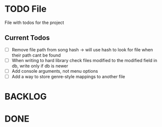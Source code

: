 # TODO File

File with todos for the project

## Current Todos
- [ ] Remove file path from song hash -> will use hash to look for file when their path cant be found
- [ ] When writing to hard library check files modified to the modified field in db, write only if db is newer
- [ ] Add console arguments, not menu options
- [ ] Add a way to store genre-style mappings to another file

# BACKLOG

# DONE

<!-- 
- [x] This task is done #prio1
- [-] This task has been declined
 -->